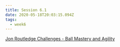 ```yaml
---
title: Session 6.1
date: 2020-05-18T20:03:15.094Z
tags:
  - week6
---
```

[Jon Routledge Challenges - Ball Mastery and Agility](https://res.cloudinary.com/jenko/image/upload/v1590149465/tns-lockdown-activities/week6/session1/session1_xkrb4p.jpg)
